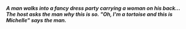 _**A man walks into a fancy dress party carrying a woman on his back... The host asks the man why this is so. "Oh, I'm a tortoise and this is Michelle" says the man.**_

